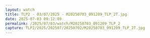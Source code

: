 ```yaml
---
layout: watch
title: TLP2 - 03/07/2025 - M20250703_091209_TLP_2T.jpg
date: 2025-07-03 09:12:09
permalink: /2025/07/03/watch/M20250703_091209_TLP_2
capture: TLP2/2025/202507/20250702/M20250703_091209_TLP_2T.jpg
---
```

